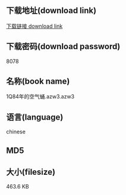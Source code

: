 ## 下载地址(download link)
[下载链接 download link](https://voluble-croquembouche-d321dc.netlify.app/?s=1Q84%E5%B9%B4%E7%9A%84%E7%A9%BA%E6%B0%94%E8%9B%B9.azw3)

## 下载密码(download password)
8078

## 名称(book name)
1Q84年的空气蛹.azw3.azw3

## 语言(language)
chinese

## MD5


## 大小(filesize)
463.6 KB

